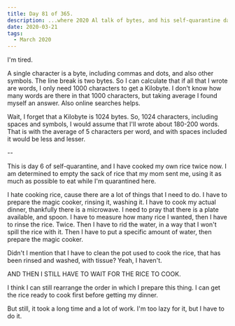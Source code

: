 ```yaml
---
title: Day 81 of 365.
description: ...where 2020 Al talk of bytes, and his self-quarantine days.
date: 2020-03-21
tags:
  - March 2020
---
```


I'm tired.

A single character is a byte, including commas and dots, and also other symbols. The line break is two bytes. So I can calculate that if all that I wrote are words, I only need 1000 characters to get a Kilobyte. I don't know how many words are there in that 1000 characters, but taking average I found myself an answer. Also online searches helps.

Wait, I forget that a Kilobyte is 1024 bytes. So, 1024 characters, including spaces and symbols, I would assume that I'll wrote about 180-200 words. That is with the average of 5 characters per word, and with spaces included it would be less and lesser.

--

This is day 6 of self-quarantine, and I have cooked my own rice twice now. I am determined to empty the sack of rice that my mom sent me, using it as much as possible to eat while I'm quarantined here.

I hate cooking rice, cause there are a lot of things that I need to do. I have to prepare the magic cooker, rinsing it, washing it. I have to cook my actual dinner, thankfully there is a microwave. I need to pray that there is a plate available, and spoon. I have to measure how many rice I wanted, then I have to rinse the rice. Twice. Then I have to rid the water, in a way that I won't spill the rice with it. Then I have to put a specific amount of water, then prepare the magic cooker.

Didn't I mention that I have to clean the pot used to cook the rice, that has been rinsed and washed, with tissue? Yeah, I haven't.

AND THEN I STILL HAVE TO WAIT FOR THE RICE TO COOK. 

I think I can still rearrange the order in which I prepare this thing. I can get the rice ready to cook first before getting my dinner. 

But still, it took a long time and a lot of work. I'm too lazy for it, but I have to do it.
